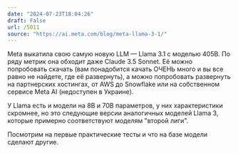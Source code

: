 ```yaml
---
date: "2024-07-23T18:04:26"
draft: False
url: /5011
source: "https://ai.meta.com/blog/meta-llama-3-1/"
---
```


Meta выкатила свою самую новую LLM — Llama 3.1 с моделью 405B. По ряду метрик она обходит даже Claude 3.5 Sonnet. Её можно попробовать скачать (вам понадобится качать ОЧЕНЬ много и вы все равно не найдете, где её развернуть), а можно попробовать развернуть на партнерских хостингах, от AWS до Snowflake или на собственном сервисе Meta AI (недоступен в Украине). 

У Llama есть и модели на 8B и 70B параметров, у них характеристики скромнее, но это следующие версии аналогичных моделей Llama 3, которые примерно соответствуют моделям "второй лиги". 

Посмотрим на первые практические тесты и что на базе модели сделают другие.
